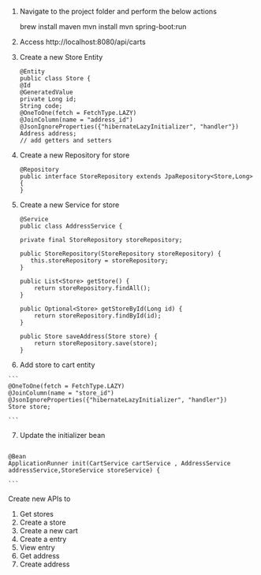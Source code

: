 1. Navigate to the project folder and perform the below actions

    brew install maven
    mvn install
    mvn spring-boot:run
    
2. Access http://localhost:8080/api/carts

3. Create a new Store Entity

    ```
    @Entity
    public class Store {
    @Id
    @GeneratedValue
    private Long id;
    String code;
    @OneToOne(fetch = FetchType.LAZY)
    @JoinColumn(name = "address_id")
    @JsonIgnoreProperties({"hibernateLazyInitializer", "handler"})
    Address address;
    // add getters and setters
    ```
    
 4. Create a new Repository for store
    
    ```
    @Repository
    public interface StoreRepository extends JpaRepository<Store,Long> {
    }

    ```
    
 5. Create a new Service for store
 
    ```
    @Service
    public class AddressService {

    private final StoreRepository storeRepository;

    public StoreRepository(StoreRepository storeRepository) {
       this.storeRepository = storeRepository;
    }

    public List<Store> getStore() {
        return storeRepository.findAll();
    }

    public Optional<Store> getStoreById(Long id) {
        return storeRepository.findById(id);
    }

    public Store saveAddress(Store store) {
        return storeRepository.save(store);
    }
    ```
    
  6. Add store to cart entity
  
    ```
    @OneToOne(fetch = FetchType.LAZY)
    @JoinColumn(name = "store_id")
    @JsonIgnoreProperties({"hibernateLazyInitializer", "handler"})
    Store store;

    ```
    
  7. Update the initializer bean
     ```
    @Bean
    ApplicationRunner init(CartService cartService , AddressService addressService,StoreService storeService) {
     
    ```    
 
 Create new APIs to 
 1. Get stores
 2. Create a store 
 3. Create a new cart 
 4. Create a entry 
 5. View entry 
 6. Get address 
 7. Create address

